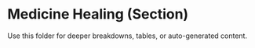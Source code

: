 # Medicine Healing (Section)

Use this folder for deeper breakdowns, tables, or auto-generated content.
